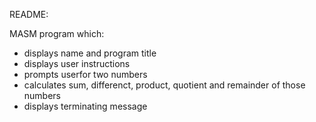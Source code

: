 README:

MASM program which:
 - displays name and program title
 - displays user instructions
 - prompts userfor two numbers
 - calculates sum, differenct, product, quotient and remainder of those numbers
 - displays terminating message
